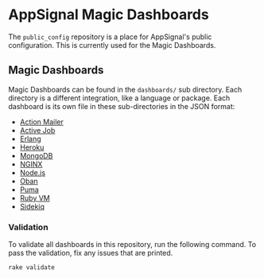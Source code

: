 # AppSignal Magic Dashboards

The `public_config` repository is a place for AppSignal's public configuration. This is currently used for the Magic Dashboards.

## Magic Dashboards

Magic Dashboards can be found in the `dashboards/` sub directory. Each directory is a different integration, like a language or package. Each dashboard is its own file in these sub-directories in the JSON format:

- [Action Mailer](/dashboards/action_mailer/)
- [Active Job](/dashboards/active_job/)
- [Erlang](/dashboards/erlang/)
- [Heroku](/dashboards/heroku/)
- [MongoDB](/dashboards/mongodb/)
- [NGINX](/dashboards/nginx/)
- [Node.js](/dashboards/nodejs/)
- [Oban](/dashboards/oban/)
- [Puma](/dashboards/puma/)
- [Ruby VM](/dashboards/ruby_vm/)
- [Sidekiq](/dashboards/sidekiq/)

### Validation

To validate all dashboards in this repository, run the following command. To pass the validation, fix any issues that are printed.

```
rake validate
```
